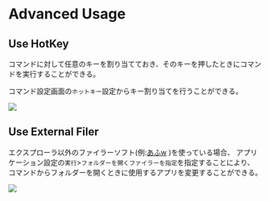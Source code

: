 # Advanced Usage

## Use HotKey

コマンドに対して任意のキーを割り当てておき、そのキーを押したときにコマンドを実行することができる。  

コマンド設定画面の`ホットキー`設定からキー割り当てを行うことができる。  

![](../image/hotkeyForCommand.png)


## Use External Filer

エクスプローラ以外のファイラーソフト(例:[あふw](https://afxw.sakura.ne.jp/akt_afxw.html) )を使っている場合、
アプリケーション設定の`実行`>`フォルダーを開くファイラーを指定`を指定することにより、
コマンドからフォルダーを開くときに使用するアプリを変更することができる。

![](../image/advanced/use-external-filer.png)


